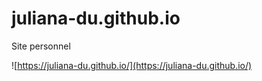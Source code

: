 # juliana-du.github.io
Site personnel

![https://juliana-du.github.io/](https://juliana-du.github.io/)
